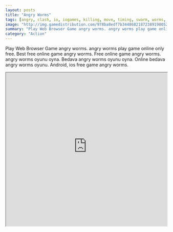 ```yaml
---
layout: posts
title: "Angry Worms"
tags: [angry, clash, io, iogames, killing, move, timing, swarm, worms, crawling, free, online, games, oyna, game, free, games, play, play, games]
image: "http://img.gamedistribution.com/978ba8edf7b344868218723891980525.jpg"
summary: "Play Web Browser Game angry worms. angry worms play game online only free. Best free online game angry worms. Free online game angry worms. angry worms oyunu oyna. Bedava angry worms oyunu oyna. Online bedava angry worms oyunu. Android, ios free game angry worms."
category: "Action"
---
```


Play Web Browser Game angry worms. angry worms play game online only free. Best free online game angry worms. Free online game angry worms. angry worms oyunu oyna. Bedava angry worms oyunu oyna. Online bedava angry worms oyunu. Android, ios free game angry worms.

<iframe width="100%" height="480px;" src="http://html5.gamedistribution.com/978ba8edf7b344868218723891980525/"></iframe>